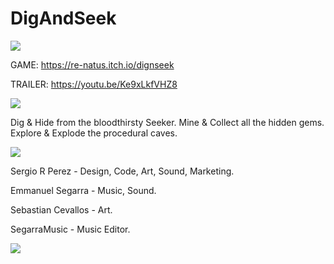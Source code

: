 # DigAndSeek

![](https://img.itch.zone/aW1nLzUwNzY5NjMucG5n/original/c1UUXw.png)

GAME: https://re-natus.itch.io/dignseek

TRAILER: https://youtu.be/Ke9xLkfVHZ8


![](https://img.itch.zone/aW1nLzUwNzU4NjAuZ2lm/original/wgfHgR.gif)

Dig & Hide from the bloodthirsty Seeker.
Mine & Collect all the hidden gems.
Explore & Explode the procedural caves.

![](https://img.itch.zone/aW1hZ2UvODk1NzY5LzUwNzYxNTkuZ2lm/original/fpoJfz.gif)

Sergio R Perez - Design, Code, Art, Sound, Marketing.

Emmanuel Segarra - Music, Sound.

Sebastian Cevallos - Art.

SegarraMusic - Music Editor.

![](https://img.itch.zone/aW1hZ2UvODk1NzY5LzUwNzYzNTUuZ2lm/original/cfwqis.gif)

